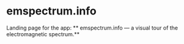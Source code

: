 emspectrum.info
==========

Landing page for the app: ** emspectrum.info — a visual tour of the electromagnetic spectrum.**